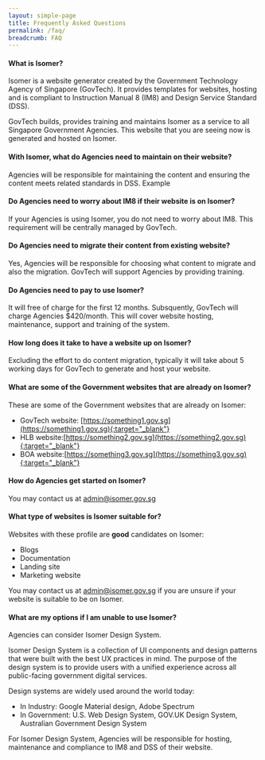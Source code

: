 ```yaml
---
layout: simple-page
title: Frequently Asked Questions
permalink: /faq/
breadcrumb: FAQ
---
```


#### **What is Isomer?**
Isomer is a website generator created by the Government Technology Agency of Singapore (GovTech). 
It provides templates for websites, hosting and is compliant to Instruction Manual 8 (IM8) and Design Service Standard (DSS).

GovTech builds, provides training and maintains Isomer as a service to all Singapore Government Agencies. 
This website that you are seeing now is generated and hosted on Isomer.

#### **With Isomer, what do Agencies need to maintain on their website?**
Agencies will be responsible for maintaining the content and ensuring the content meets related standards in DSS. 
Example 

#### **Do Agencies need to worry about IM8 if their website is on Isomer?**
If your Agencies is using Isomer, you do not need to worry about IM8. 
This requirement will be centrally managed by GovTech.

#### **Do Agencies need to migrate their content from existing website?**
Yes, Agencies will be responsible for choosing what content to migrate and also the migration. GovTech will support Agencies by providing training.

#### **Do Agencies need to pay to use Isomer?**
It will free of charge for the first 12 months. Subsquently, GovTech will charge Agencies $420/month. 
This will cover website hosting, maintenance, support and training of the system.

#### **How long does it take to have a website up on Isomer?**
Excluding the effort to do content migration, typically it will take about 5 working days for GovTech to generate and host your website.

#### **What are some of the Government websites that are already on Isomer?**
These are some of the Government websites that are already on Isomer:
* GovTech website: [https://something1.gov.sg](https://something1.gov.sg){:target="_blank"}
* HLB website:[https://something2.gov.sg](https://something2.gov.sg){:target="_blank"} 
* BOA website:[https://something3.gov.sg](https://something3.gov.sg){:target="_blank"}

#### **How do Agencies get started on Isomer?**
You may contact us at admin@isomer.gov.sg

#### **What type of websites is Isomer suitable for?**
Websites with these profile are **good** candidates on Isomer:
* Blogs
* Documentation
* Landing site
* Marketing website

You may contact us at admin@isomer.gov.sg if you are unsure if your website is suitable to be on Isomer.

#### **What are my options if I am unable to use Isomer?**
Agencies can consider Isomer Design System.

Isomer Design System is a collection of UI components and design patterns that were built with the best UX practices in mind. The purpose of the design system is to provide users with a unified experience across all public-facing government digital services.

Design systems are widely used around the world today:
* In Industry: Google Material design, Adobe Spectrum
* In Government: U.S. Web Design System, GOV.UK Design System, Australian Government Design System

For Isomer Design System, Agencies will be responsible for hosting, maintenance and compliance to IM8 and DSS of their website.
